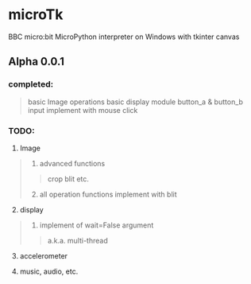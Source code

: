 # microTk
BBC micro:bit MicroPython interpreter on Windows with tkinter canvas

## Alpha 0.0.1

### completed:
>basic Image operations
>basic display module
>button_a & button_b input implement with mouse click

### TODO:

1. Image
> 1. advanced functions
> > crop
> > blit
> > etc.
> 2. all operation functions implement with blit

2. display
> 1. implement of wait=False argument
> > a.k.a. multi-thread

3. accelerometer

4. music, audio, etc.